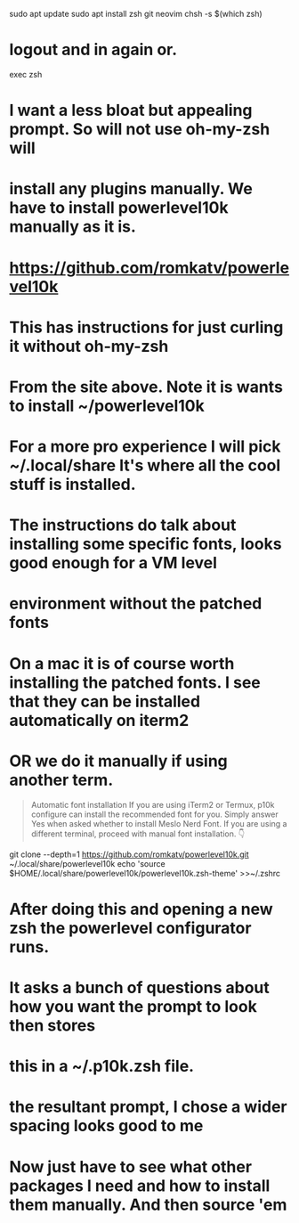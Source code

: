 sudo apt update
sudo apt install zsh git neovim
chsh -s $(which zsh)

# logout and in again or.
exec zsh

# I want a less bloat but appealing prompt. So will not use oh-my-zsh will 
# install any plugins manually.  We have to install powerlevel10k manually as it is.

# https://github.com/romkatv/powerlevel10k
# This has instructions for just curling it without oh-my-zsh

# From the site above. Note it is wants to  install ~/powerlevel10k
# For a more  pro experience I will pick ~/.local/share It's where all the cool stuff is installed.
# The instructions do talk about installing some specific fonts, looks good enough for a VM level 
# environment without the patched fonts

# On a mac it is of course worth installing the patched fonts. I see that they can be installed automatically on iterm2
# OR we do it manually if using another term.
> Automatic font installation
> If you are using iTerm2 or Termux, p10k configure can install the recommended font for you. 
> Simply answer Yes when asked whether to install Meslo Nerd Font.
> If you are using a different terminal, proceed with manual font installation. 👇


git clone --depth=1 https://github.com/romkatv/powerlevel10k.git ~/.local/share/powerlevel10k
echo 'source $HOME/.local/share/powerlevel10k/powerlevel10k.zsh-theme' >>~/.zshrc

# After doing this and opening a new zsh the powerlevel configurator runs.
# It asks a bunch of questions about how you want the prompt to look then stores
# this in a ~/.p10k.zsh file.
# the resultant prompt, I chose a wider spacing looks good to me

# Now just have to see what other packages  I need and how to install them manually. And then source 'em


